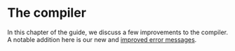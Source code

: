 # The compiler

[errors]: improved-error-messages.md

In this chapter of the guide, we discuss a few improvements to the compiler.
A notable addition here is our new and [improved error messages][errors].
